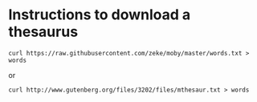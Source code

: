 # Instructions to download a thesaurus

```
curl https://raw.githubusercontent.com/zeke/moby/master/words.txt > words
```

or

```
curl http://www.gutenberg.org/files/3202/files/mthesaur.txt > words
```
